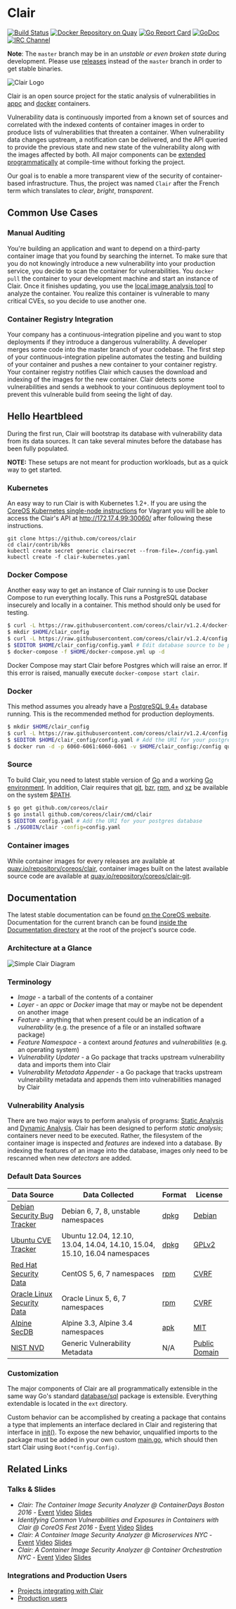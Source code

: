 # Clair

[![Build Status](https://api.travis-ci.org/coreos/clair.svg?branch=master "Build Status")](https://travis-ci.org/coreos/clair)
[![Docker Repository on Quay](https://quay.io/repository/coreos/clair/status "Docker Repository on Quay")](https://quay.io/repository/coreos/clair)
[![Go Report Card](https://goreportcard.com/badge/coreos/clair "Go Report Card")](https://goreportcard.com/report/coreos/clair)
[![GoDoc](https://godoc.org/github.com/coreos/clair?status.svg "GoDoc")](https://godoc.org/github.com/coreos/clair)
[![IRC Channel](https://img.shields.io/badge/freenode-%23clair-blue.svg "IRC Channel")](http://webchat.freenode.net/?channels=clair)

**Note**: The `master` branch may be in an *unstable or even broken state* during development.
Please use [releases] instead of the `master` branch in order to get stable binaries.

![Clair Logo](https://cloud.githubusercontent.com/assets/343539/21630811/c5081e5c-d202-11e6-92eb-919d5999c77a.png)

Clair is an open source project for the static analysis of vulnerabilities in [appc] and [docker] containers.

Vulnerability data is continuously imported from a known set of sources and correlated with the indexed contents of container images in order to produce lists of vulnerabilities that threaten a container.
When vulnerability data changes upstream, a notification can be delivered, and the API queried to provide the previous state and new state of the vulnerability along with the images affected by both.
All major components can be [extended programmatically] at compile-time without forking the project.

Our goal is to enable a more transparent view of the security of container-based infrastructure.
Thus, the project was named `Clair` after the French term which translates to *clear*, *bright*, *transparent*.

[appc]: https://github.com/appc/spec
[docker]: https://github.com/docker/docker/blob/master/image/spec/v1.md
[extended programmatically]: #customization
[releases]: https://github.com/coreos/clair/releases

## Common Use Cases

### Manual Auditing

You're building an application and want to depend on a third-party container image that you found by searching the internet.
To make sure that you do not knowingly introduce a new vulnerability into your production service, you decide to scan the container for vulnerabilities.
You `docker pull` the container to your development machine and start an instance of Clair.
Once it finishes updating, you use the [local image analysis tool] to analyze the container.
You realize this container is vulnerable to many critical CVEs, so you decide to use another one.

[local image analysis tool]: https://github.com/coreos/clair/tree/master/contrib/analyze-local-images

### Container Registry Integration

Your company has a continuous-integration pipeline and you want to stop deployments if they introduce a dangerous vulnerability.
A developer merges some code into the master branch of your codebase.
The first step of your continuous-integration pipeline automates the testing and building of your container and pushes a new container to your container registry.
Your container registry notifies Clair which causes the download and indexing of the images for the new container.
Clair detects some vulnerabilities and sends a webhook to your continuous deployment tool to prevent this vulnerable build from seeing the light of day.

## Hello Heartbleed

During the first run, Clair will bootstrap its database with vulnerability data from its data sources.
It can take several minutes before the database has been fully populated.

**NOTE:** These setups are not meant for production workloads, but as a quick way to get started.

### Kubernetes

An easy way to run Clair is with Kubernetes 1.2+.
If you are using the [CoreOS Kubernetes single-node instructions][single-node] for Vagrant you will be able to access the Clair's API at http://172.17.4.99:30060/ after following these instructions.

```
git clone https://github.com/coreos/clair
cd clair/contrib/k8s
kubectl create secret generic clairsecret --from-file=./config.yaml
kubectl create -f clair-kubernetes.yaml
```

[single-node]: https://coreos.com/kubernetes/docs/latest/kubernetes-on-vagrant-single.html

### Docker Compose

Another easy way to get an instance of Clair running is to use Docker Compose to run everything locally.
This runs a PostgreSQL database insecurely and locally in a container.
This method should only be used for testing.

```sh
$ curl -L https://raw.githubusercontent.com/coreos/clair/v1.2.4/docker-compose.yml -o $HOME/docker-compose.yml
$ mkdir $HOME/clair_config
$ curl -L https://raw.githubusercontent.com/coreos/clair/v1.2.4/config.example.yaml -o $HOME/clair_config/config.yaml
$ $EDITOR $HOME/clair_config/config.yaml # Edit database source to be postgresql://postgres:password@postgres:5432?sslmode=disable
$ docker-compose -f $HOME/docker-compose.yml up -d
```

Docker Compose may start Clair before Postgres which will raise an error.
If this error is raised, manually execute `docker-compose start clair`.


### Docker

This method assumes you already have a [PostgreSQL 9.4+] database running.
This is the recommended method for production deployments.

[PostgreSQL 9.4+]: http://postgresql.org

```sh
$ mkdir $HOME/clair_config
$ curl -L https://raw.githubusercontent.com/coreos/clair/v1.2.4/config.example.yaml -o $HOME/clair_config/config.yaml
$ $EDITOR $HOME/clair_config/config.yaml # Add the URI for your postgres database
$ docker run -d -p 6060-6061:6060-6061 -v $HOME/clair_config:/config quay.io/coreos/clair:v1.2. -config=/config/config.yaml
```

### Source

To build Clair, you need to latest stable version of [Go] and a working [Go environment].
In addition, Clair requires that [git], [bzr], [rpm], and [xz] be available on the system [$PATH].

[Go]: https://github.com/golang/go/releases
[Go environment]: https://golang.org/doc/code.html
[git]: https://git-scm.com
[bzr]: http://bazaar.canonical.com/en
[rpm]: http://www.rpm.org
[xz]: http://tukaani.org/xz
[$PATH]: https://en.wikipedia.org/wiki/PATH_(variable)

```sh
$ go get github.com/coreos/clair
$ go install github.com/coreos/clair/cmd/clair
$ $EDITOR config.yaml # Add the URI for your postgres database
$ ./$GOBIN/clair -config=config.yaml
```

### Container images

While container images for every releases are available at [quay.io/repository/coreos/clair], container images built on the latest available source code are available at [quay.io/repository/coreos/clair-git].

[quay.io/repository/coreos/clair]: https://quay.io/repository/coreos/clair
[quay.io/repository/coreos/clair-git]: https://quay.io/repository/coreos/clair-git

## Documentation

The latest stable documentation can be found [on the CoreOS website].
Documentation for the current branch can be found [inside the Documentation directory][docs-dir] at the root of the project's source code.

[on the CoreOS website]: https://coreos.com/clair/docs/latest/
[docs-dir]: /Documentation

### Architecture at a Glance

![Simple Clair Diagram](https://cloud.githubusercontent.com/assets/343539/21630809/c1adfbd2-d202-11e6-9dfe-9024139d0a28.png)

### Terminology

- *Image* - a tarball of the contents of a container
- *Layer* - an *appc* or *Docker* image that may or maybe not be dependent on another image
- *Feature* - anything that when present could be an indication of a *vulnerability* (e.g. the presence of a file or an installed software package)
- *Feature Namespace* - a context around *features* and *vulnerabilities* (e.g. an operating system)
- *Vulnerability Updater* - a Go package that tracks upstream vulnerability data and imports them into Clair
- *Vulnerability Metadata Appender* - a Go package that tracks upstream vulnerability metadata and appends them into vulnerabilities managed by Clair

### Vulnerability Analysis

There are two major ways to perform analysis of programs: [Static Analysis] and [Dynamic Analysis].
Clair has been designed to perform *static analysis*; containers never need to be executed.
Rather, the filesystem of the container image is inspected and *features* are indexed into a database.
By indexing the features of an image into the database, images only need to be rescanned when new *detectors* are added.

[Static Analysis]: https://en.wikipedia.org/wiki/Static_program_analysis
[Dynamic Analysis]: https://en.wikipedia.org/wiki/Dynamic_program_analysis

### Default Data Sources

| Data Source                   | Data Collected                                                           | Format | License         |
|-------------------------------|--------------------------------------------------------------------------|--------|-----------------|
| [Debian Security Bug Tracker] | Debian 6, 7, 8, unstable namespaces                                      | [dpkg] | [Debian]        |
| [Ubuntu CVE Tracker]          | Ubuntu 12.04, 12.10, 13.04, 14.04, 14.10, 15.04, 15.10, 16.04 namespaces | [dpkg] | [GPLv2]         |
| [Red Hat Security Data]       | CentOS 5, 6, 7 namespaces                                                | [rpm]  | [CVRF]          |
| [Oracle Linux Security Data]  | Oracle Linux 5, 6, 7 namespaces                                          | [rpm]  | [CVRF]          |
| [Alpine SecDB]                | Alpine 3.3, Alpine 3.4 namespaces                                        | [apk]  | [MIT]           |
| [NIST NVD]                    | Generic Vulnerability Metadata                                           | N/A    | [Public Domain] |

[Debian Security Bug Tracker]: https://security-tracker.debian.org/tracker
[Ubuntu CVE Tracker]: https://launchpad.net/ubuntu-cve-tracker
[Red Hat Security Data]: https://www.redhat.com/security/data/metrics
[Oracle Linux Security Data]: https://linux.oracle.com/security/
[NIST NVD]: https://nvd.nist.gov
[dpkg]: https://en.wikipedia.org/wiki/dpkg
[rpm]: http://www.rpm.org
[Debian]: https://www.debian.org/license
[GPLv2]: https://www.gnu.org/licenses/old-licenses/gpl-2.0.en.html
[CVRF]: http://www.icasi.org/cvrf-licensing/
[Public Domain]: https://nvd.nist.gov/faq
[Alpine SecDB]: http://git.alpinelinux.org/cgit/alpine-secdb/
[apk]: http://git.alpinelinux.org/cgit/apk-tools/
[MIT]: https://gist.github.com/jzelinskie/6da1e2da728424d88518be2adbd76979


### Customization

The major components of Clair are all programmatically extensible in the same way Go's standard [database/sql] package is extensible.
Everything extendable is located in the `ext` directory.

Custom behavior can be accomplished by creating a package that contains a type that implements an interface declared in Clair and registering that interface in [init()].
To expose the new behavior, unqualified imports to the package must be added in your own custom [main.go], which should then start Clair using `Boot(*config.Config)`.

[database/sql]: https://godoc.org/database/sql
[init()]: https://golang.org/doc/effective_go.html#init
[main.go]: https://github.com/coreos/clair/blob/master/cmd/clair/main.go

## Related Links

### Talks & Slides

- _Clair: The Container Image Security Analyzer @ ContainerDays Boston 2016_ - [Event](http://dynamicinfradays.org/events/2016-boston/) [Video](https://www.youtube.com/watch?v=Kri67PtPv6s) [Slides](https://docs.google.com/presentation/d/1ExQGZs-pQ56TpW_ifcUl2l_ml87fpCMY6-wdug87OFU)
- _Identifying Common Vulnerabilities and Exposures in Containers with Clair @ CoreOS Fest 2016_ - [Event](https://coreos.com/fest/) [Video](https://www.youtube.com/watch?v=YDCa51BK2q0) [Slides](https://docs.google.com/presentation/d/1pHSI_5LcjnZzZBPiL1cFTZ4LvhzKtzh86eE010XWNLY)
- _Clair: A Container Image Security Analyzer @  Microservices NYC_ - [Event](https://www.meetup.com/Microservices-NYC/events/230023492/) [Video](https://www.youtube.com/watch?v=ynwKi2yhIX4) [Slides](https://docs.google.com/presentation/d/1ly9wQKQIlI7rlb0JNU1_P-rPDHU4xdRCCM3rxOdjcgc)
- _Clair: A Container Image Security Analyzer @ Container Orchestration NYC_ - [Event](https://www.meetup.com/Container-Orchestration-NYC/events/229779466/) [Video](https://www.youtube.com/watch?v=wTfCOUDNV_M) [Slides](https://docs.google.com/presentation/d/1ly9wQKQIlI7rlb0JNU1_P-rPDHU4xdRCCM3rxOdjcgc)

### Integrations and Production Users

- [Projects integrating with Clair](https://github.com/coreos/clair/blob/master/Documentation/integrations.md)
- [Production users](https://github.com/coreos/clair/blob/master/Documentation/production-users.md)

